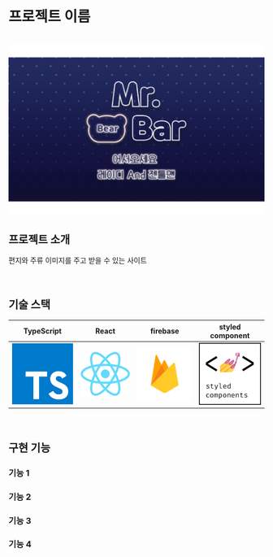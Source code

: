 # 프로젝트 이름

<p align="center">
  <br>
  <img src="client/src/assets/stack/back.png">
  <br>
</p>



## 프로젝트 소개

<p align="justify">
편지와 주류 이미지를 주고 받을 수 있는 사이트
</p>


<br>

## 기술 스택

| TypeScript |   React   |  firebase    |  styled component  |
| :--------: | :-------: | :------:     | :----------------: |
|   ![ts]    |  ![react] | ![firebase]  |      ![styled]     | 

<br>

## 구현 기능

### 기능 1

### 기능 2

### 기능 3

### 기능 4

<br>






<!-- Stack Icon Refernces -->


[ts]: client/src/assets/stack/type.png
[react]: client/src/assets/stack/react.png
[firebase]: client/src/assets/stack/firebaes.png
[styled]: client/src/assets/stack/styled.png
